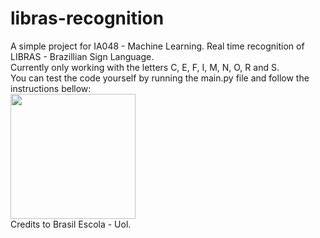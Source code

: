 # libras-recognition
 A simple project for IA048 - Machine Learning. Real time recognition of LIBRAS - Brazillian Sign Language.<br/>
 Currently only working with the letters C, E, F, I, M, N, O, R and S.<br/>
 You can test the code yourself by running the main.py file and follow the instructions bellow: <br/>
<img src="https://s1.static.brasilescola.uol.com.br/img/2019/09/alfabeto.png" width="200" height="200"><br/>
 Credits to Brasil Escola - Uol.